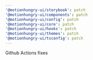 ```yaml
---
'@motionhungry-ui/storybook': patch
'@motionhungry-ui/components': patch
'@motionhungry-ui/config': patch
'@motionhungry-ui/core': patch
'@motionhungry-ui/hooks': patch
'@motionhungry-ui/themes': patch
'@motionhungry-ui/tsconfig': patch
---
```


Github Actions fixes
